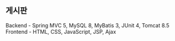 ## 게시판

Backend - Spring MVC 5, MySQL 8, MyBatis 3, JUnit 4, Tomcat 8.5
Frontend - HTML, CSS, JavaScript, JSP, Ajax
